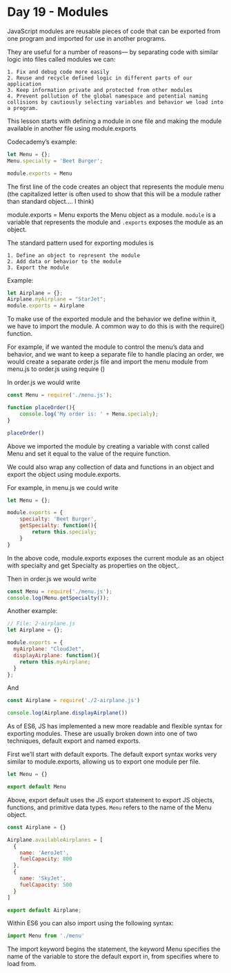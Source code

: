 # Day 19 - Modules
JavaScript modules are reusable pieces of code that can be exported from one program and imported for use in another programs. 

They are useful for a number of reasons— by separating code with similar logic into files called modules we can:
	
	1. Fix and debug code more easily
	2. Reuse and recycle defined logic in different parts of our application
	3. Keep information private and protected from other modules
	4. Prevent pollution of the global namespace and potential naming collisions by cautiously selecting variables and behavior we load into a program.

This lesson starts with defining a module in one file and making the module available in another file using module.exports

Codecademy’s example:
```js
let Menu = {};
Menu.specialty = 'Beet Burger';

module.exports = Menu
```

The first line of the code creates an object that represents the module menu (the capitalized letter is often used to show that this will be a module rather than standard object…. I think)

module.exports = Menu exports the Menu object as a module.  `module` is a variable that represents the module and `.exports` exposes the module as an object.

The standard pattern used for exporting modules is

	1. Define an object to represent the module
	2. Add data or behavior to the module
	3. Export the module 

Example:
```js
let Airplane = {};
Airplane.myAirplane = "StarJet";
module.exports = Airplane
```

To make use of the exported module and the behavior we define within it, we have to import the module.  A common way to do this is with the require() function. 

For example, if we wanted the module to control the menu’s data and behavior, and we want to keep a separate file to handle placing an order, we would create a separate order.js file and import the menu module from menu.js to order.js using require ()

In order.js we would write

```js
const Menu = require('./menu.js');

function placeOrder(){
	console.log('My order is: ' + Menu.specialy);
}

placeOrder()
```

Above we imported the module by creating a variable with const called Menu and set it equal to the value of the require function.   

We could also wrap any collection of data and functions in an object and export the object using module.exports. 

For example, in menu.js we could write 

```js
let Menu = {};

module.exports = {
	specialty: 'Beet Burger',
	getSpecialty: function(){
		return this.specialy;
	}
}
```

In the above code, module.exports exposes the current module as an object with specialty and get Specialty as properties on the object,.

Then in order.js we would write

```js
const Menu = require('./menu.js');
console.log(Menu.getSpecialty());
```

Another example:

```js
// File: 2-airplane.js
let Airplane = {};

module.exports = {
  myAirplane: "CloudJet",
  displayAirplane: function(){
    return this.myAirplane;
  }
};
```

And

```js
const Airplane = require('./2-airplane.js')

console.log(Airplane.displayAirplane())
```

As of ES6, JS has implemented a new more readable and flexible syntax for exporting modules.  These are usually broken down into one of two techniques, default export and named exports.

First we’ll start with default exports.  The default export syntax works very similar to module.exports, allowing us to export one module per file.

```js
let Menu = {}

export default Menu
```

Above, export default uses the JS export statement to export JS objects, functions, and primitive data types.  `Menu` refers to the name of the Menu object.

```js
const Airplane = {}

Airplane.availableAirplanes = [
  {
  	name: 'AeroJet',
  	fuelCapacity: 800
  },
  {
  	name: 'SkyJet',
  	fuelCapacity: 500
  }
]

export default Airplane;
```

Within ES6 you can also import using the following syntax:

```js
import Menu from './menu'
```

The import keyword begins the statement, the keyword Menu specifies the name of the variable to store the default export in, from specifies where to load from. 